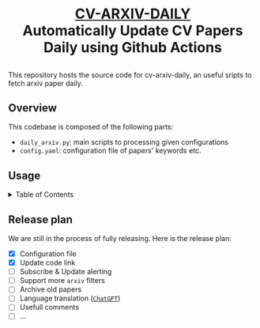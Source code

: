 <p align="center">
  <h1 align="center"><br><ins>CV-ARXIV-DAILY</ins><br>Automatically Update CV Papers Daily using Github Actions</h1>
 
</p>



##

This repository hosts the source code for cv-arxiv-daily, an useful sripts to fetch arxiv paper daily. 

## Overview

This codebase is composed of the following parts:

- `daily_arxiv.py`: main scripts to processing given configurations
- `config.yaml`: configuration file of papers' keywords etc.

## Usage

<details>
  <summary>Table of Contents</summary>

1. Fork this [repo](https://github.com/Vincentqyw/cv-arxiv-daily)
2. Edit configs:
    - Change `GITHUB_USER_NAME` and `GITHUB_USER_EMAIL` in [cv-arxiv-daily.yml](../.github/workflows/cv-arxiv-daily.yml) and [update_paper_links.yml](../.github/workflows/update_paper_links.yml)
    - Change `user_name` in [config.yaml](../config.yaml)
    - Push changes to remote repo
3. Config Github Actions
    - Enable read and write permissions: Setting -> Actions -> Workflow permissions, select `Read and write permissions` and save.
    ![](../assets/4-ga-2-1.png)
    - Enable workflows: Actions -> `I understand my workflows, go ahead and enable them` -> Select `Run Arxiv Papars Daily` in right sidebar and click `Enable workflow` -> click `Run workflow` wait about 1 min until the job update done. The same for the job `Run Update Paper Links Weekly`.
    ![](../assets/4-ga-3-1.png)
    ![](../assets/4-ga-5-1.png)
    ![](../assets/4-ga-7.png)
    ![](../assets/4-ga-8.png)
    ![](../assets/4-ga-9.png)
4. Setting Gitpages (optional)
    - Setting -> Pages -> Build an deployment. Source: `Deploy from a branch`; Branch select `main` and `/docs` folder, then save.
    ![](../assets/5-pages-1.png)
    - Now you can open gitpage: https://theneao.github.io/cv-arxiv-daily
5. Add new keywords (optional)
    - Edit `keywords` in [config.yaml](../config.yaml), you can add more filters or keywords.
    - Push changes to remote repo and re-run Github Actions Manually.

</details>

## Release plan

 We are still in the process of fully releasing. Here is the release plan:

- [x] Configuration file
- [x] Update code link
- [ ] Subscribe & Update alerting
- [ ] Support more `arxiv` filters
- [ ] Archive old papers
- [ ] Language translation ([`ChatGPT`](https://chat.openai.com/chat))
- [ ] Usefull comments
- [ ] ...
